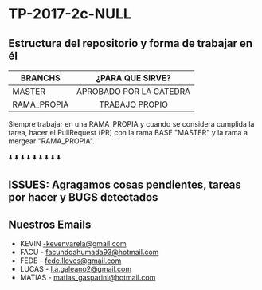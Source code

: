# TP-2017-2c-NULL

## Estructura del repositorio y forma de trabajar en él

| BRANCHS       | ¿PARA QUE SIRVE?|
| ------------- |:-------------:|
| MASTER      | APROBADO POR LA CATEDRA |
| RAMA_PROPIA | TRABAJO PROPIO|

Siempre trabajar en una RAMA_PROPIA y cuando se considera cumplida la tarea, hacer el PullRequest (PR) con la rama BASE "MASTER" y la rama a mergear "RAMA_PROPIA".

:arrow_down:   :arrow_down:   :arrow_down:    :arrow_down:   :arrow_down:   :arrow_down:   :arrow_down:   :arrow_down:   :arrow_down:

## ISSUES: Agragamos cosas pendientes, tareas por hacer y BUGS detectados

## Nuestros Emails

* KEVIN -kevenvarela@gmail.com
* FACU - facundoahumada93@hotmail.com
* FEDE - fede.lloves@gmail.com
* LUCAS - l.a.galeano2@gmail.com
* MATIAS - matias_gasparini@hotmail.com
